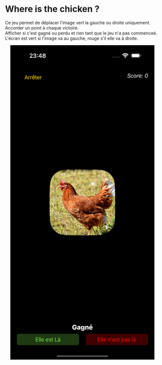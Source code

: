# **Where is the chicken ?**

Ce jeu permet de déplacer l'image vert la gauche ou droite uniquement.  
Accorder un point à chaque victoire.  
Afficher si c'est gagné ou perdu et rien tant que le jeu n'a pas commenceé.  
L'écran est vert si l'image va au gauche, rouge s'il elle va à droite.  

<div  align="center"><img src="screenshot.png" alt="Screenshot" height="1024px"></a>